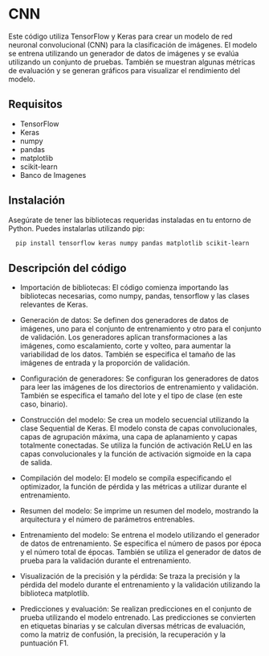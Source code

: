 # CNN

Este código utiliza TensorFlow y Keras para crear un modelo de red neuronal convolucional (CNN) para la clasificación de imágenes. El modelo se entrena utilizando un generador de datos de imágenes y se evalúa utilizando un conjunto de pruebas. También se muestran algunas métricas de evaluación y se generan gráficos para visualizar el rendimiento del modelo.

## Requisitos
- TensorFlow
- Keras
- numpy
- pandas
- matplotlib
- scikit-learn
- Banco de Imagenes

## Instalación
Asegúrate de tener las bibliotecas requeridas instaladas en tu entorno de Python. Puedes instalarlas utilizando pip:
```bash
  pip install tensorflow keras numpy pandas matplotlib scikit-learn
```
## Descripción del código

- Importación de bibliotecas: El código comienza importando las bibliotecas necesarias, como numpy, pandas, tensorflow y las clases relevantes de Keras.

- Generación de datos: Se definen dos generadores de datos de imágenes, uno para el conjunto de entrenamiento y otro para el conjunto de validación. Los generadores aplican transformaciones a las imágenes, como escalamiento, corte y volteo, para aumentar la variabilidad de los datos. También se especifica el tamaño de las imágenes de entrada y la proporción de validación.

- Configuración de generadores: Se configuran los generadores de datos para leer las imágenes de los directorios de entrenamiento y validación. También se especifica el tamaño del lote y el tipo de clase (en este caso, binario).

- Construcción del modelo: Se crea un modelo secuencial utilizando la clase Sequential de Keras. El modelo consta de capas convolucionales, capas de agrupación máxima, una capa de aplanamiento y capas totalmente conectadas. Se utiliza la función de activación ReLU en las capas convolucionales y la función de activación sigmoide en la capa de salida.

- Compilación del modelo: El modelo se compila especificando el optimizador, la función de pérdida y las métricas a utilizar durante el entrenamiento.

- Resumen del modelo: Se imprime un resumen del modelo, mostrando la arquitectura y el número de parámetros entrenables.

- Entrenamiento del modelo: Se entrena el modelo utilizando el generador de datos de entrenamiento. Se especifica el número de pasos por época y el número total de épocas. También se utiliza el generador de datos de prueba para la validación durante el entrenamiento.

- Visualización de la precisión y la pérdida: Se traza la precisión y la pérdida del modelo durante el entrenamiento y la validación utilizando la biblioteca matplotlib.

- Predicciones y evaluación: Se realizan predicciones en el conjunto de prueba utilizando el modelo entrenado. Las predicciones se convierten en etiquetas binarias y se calculan diversas métricas de evaluación, como la matriz de confusión, la precisión, la recuperación y la puntuación F1.


